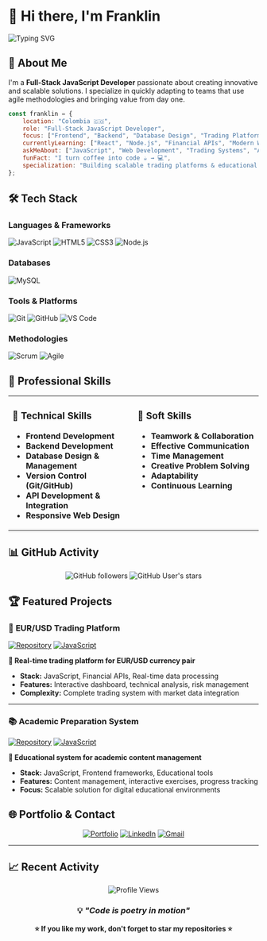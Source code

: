 # 👋 Hi there, I'm Franklin

![Typing SVG](https://readme-typing-svg.herokuapp.com?font=Fira+Code&size=30&pause=1000&color=58A6FF&width=435&lines=Full-Stack+JavaScript+Developer;Passionate+About+Innovation;Always+Learning+New+Technologies)

## 🚀 About Me

I'm a **Full-Stack JavaScript Developer** passionate about creating innovative and scalable solutions. I specialize in quickly adapting to teams that use agile methodologies and bringing value from day one.

```javascript
const franklin = {
    location: "Colombia 🇨🇴",
    role: "Full-Stack JavaScript Developer",
    focus: ["Frontend", "Backend", "Database Design", "Trading Platforms"],
    currentlyLearning: ["React", "Node.js", "Financial APIs", "Modern Web APIs"],
    askMeAbout: ["JavaScript", "Web Development", "Trading Systems", "Agile Methodologies"],
    funFact: "I turn coffee into code ☕ → 💻",
    specialization: "Building scalable trading platforms & educational solutions"
};
```

## 🛠️ Tech Stack

### **Languages & Frameworks**
![JavaScript](https://img.shields.io/badge/javascript-%23323330.svg?style=for-the-badge&logo=javascript&logoColor=%23F7DF1E)
![HTML5](https://img.shields.io/badge/html5-%23E34F26.svg?style=for-the-badge&logo=html5&logoColor=white)
![CSS3](https://img.shields.io/badge/css3-%231572B6.svg?style=for-the-badge&logo=css3&logoColor=white)
![Node.js](https://img.shields.io/badge/node.js-6DA55F?style=for-the-badge&logo=node.js&logoColor=white)

### **Databases**
![MySQL](https://img.shields.io/badge/mysql-%2300f.svg?style=for-the-badge&logo=mysql&logoColor=white)

### **Tools & Platforms**
![Git](https://img.shields.io/badge/git-%23F05033.svg?style=for-the-badge&logo=git&logoColor=white)
![GitHub](https://img.shields.io/badge/github-%23121011.svg?style=for-the-badge&logo=github&logoColor=white)
![VS Code](https://img.shields.io/badge/Visual%20Studio%20Code-0078d4.svg?style=for-the-badge&logo=visual-studio-code&logoColor=white)

### **Methodologies**
![Scrum](https://img.shields.io/badge/Scrum-6DB33F?style=for-the-badge&logo=scrumalliance&logoColor=white)
![Agile](https://img.shields.io/badge/Agile-239120?style=for-the-badge&logo=agile&logoColor=white)

## 💼 Professional Skills

<table>
<tr>
<td valign="top" width="50%">

### 🔧 Technical Skills
- **Frontend Development**
- **Backend Development**  
- **Database Design & Management**
- **Version Control (Git/GitHub)**
- **API Development & Integration**
- **Responsive Web Design**

</td>
<td valign="top" width="50%">

### 🤝 Soft Skills
- **Teamwork & Collaboration**
- **Effective Communication** 
- **Time Management**
- **Creative Problem Solving**
- **Adaptability**
- **Continuous Learning**

</td>
</tr>
</table>

## 📊 GitHub Activity

<div align="center">
  
![GitHub followers](https://img.shields.io/github/followers/Franklin-Andres-Rodriguez?style=for-the-badge&color=58A6FF)
![GitHub User's stars](https://img.shields.io/github/stars/Franklin-Andres-Rodriguez?style=for-the-badge&color=58A6FF)
  
</div>

## 🏆 Featured Projects

### 💱 **EUR/USD Trading Platform**
[![Repository](https://img.shields.io/badge/View_Code-181717?style=for-the-badge&logo=github&logoColor=white)](https://github.com/Franklin-Andres-Rodriguez/eur-usd-trading-platform)
[![JavaScript](https://img.shields.io/badge/JavaScript-F7DF1E?style=for-the-badge&logo=javascript&logoColor=black)](https://github.com/Franklin-Andres-Rodriguez/eur-usd-trading-platform)

**🎯 Real-time trading platform for EUR/USD currency pair**
- **Stack:** JavaScript, Financial APIs, Real-time data processing
- **Features:** Interactive dashboard, technical analysis, risk management
- **Complexity:** Complete trading system with market data integration

---

### 📚 **Academic Preparation System**
[![Repository](https://img.shields.io/badge/View_Code-181717?style=for-the-badge&logo=github&logoColor=white)](https://github.com/Franklin-Andres-Rodriguez/preparacion-academica)
[![JavaScript](https://img.shields.io/badge/JavaScript-F7DF1E?style=for-the-badge&logo=javascript&logoColor=black)](https://github.com/Franklin-Andres-Rodriguez/preparacion-academica)

**🎯 Educational system for academic content management**
- **Stack:** JavaScript, Frontend frameworks, Educational tools
- **Features:** Content management, interactive exercises, progress tracking
- **Focus:** Scalable solution for digital educational environments

## 🌐 Portfolio & Contact

<div align="center">

[![Portfolio](https://img.shields.io/badge/Portfolio-000000?style=for-the-badge&logo=Portfolio&logoColor=white)](https://portfoliofranklin.netlify.app/)
[![LinkedIn](https://img.shields.io/badge/linkedin-%230077B5.svg?style=for-the-badge&logo=linkedin&logoColor=white)](https://www.linkedin.com/in/franklinandresrodriguez/)
[![Gmail](https://img.shields.io/badge/Gmail-D14836?style=for-the-badge&logo=gmail&logoColor=white)](mailto:franklinandresrodriguez@gmail.com)

</div>

---

## 📈 Recent Activity

<!--START_SECTION:activity-->
<!--END_SECTION:activity-->

<div align="center">

![Profile Views](https://komarev.com/ghpvc/?username=Franklin-Andres-Rodriguez&color=58A6FF&style=for-the-badge)

### 💡 *"Code is poetry in motion"*

**⭐ If you like my work, don't forget to star my repositories ⭐**

</div>
